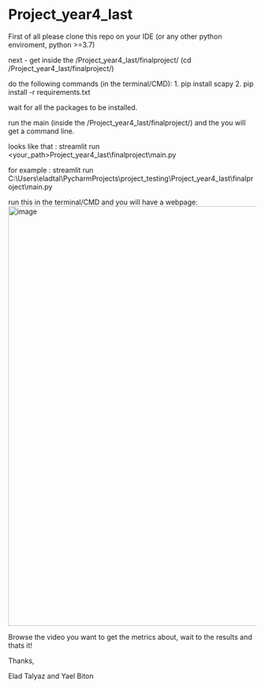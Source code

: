 # Project_year4_last

First of all please clone this repo on your IDE (or any other python enviroment, python >=3.7)

next - get inside the /Project_year4_last/finalproject/ (cd /Project_year4_last/finalproject/)

do the following commands (in the terminal/CMD): 1. pip install scapy
                                                 2. pip install -r requirements.txt
                                                 
wait for all the packages to be installed.

run the main (inside the /Project_year4_last/finalproject/) and the you will get a command line.

looks like that : streamlit run <your_path>Project_year4_last\finalproject\main.py

for example : streamlit run C:\Users\eladtal\PycharmProjects\project_testing\Project_year4_last\finalproject\main.py

run this in the terminal/CMD and you will have a webpage:
<img width="851" alt="image" src="https://user-images.githubusercontent.com/96494083/233859240-4fa1a4e2-6333-4499-ab82-06f9b99a60bb.png">

Browse the video you want to get the metrics about, wait to the results and thats it!

Thanks,

Elad Talyaz and Yael Biton
